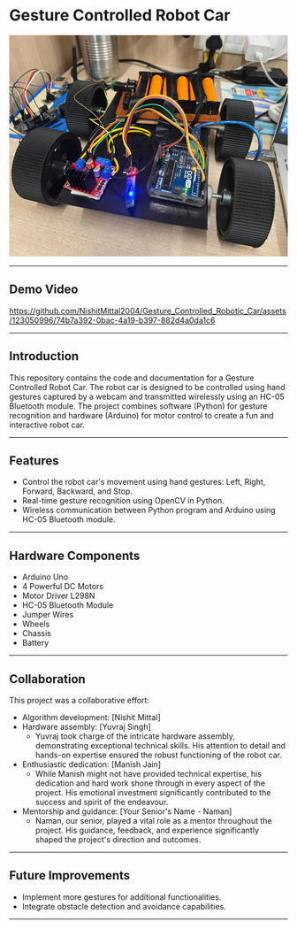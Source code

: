 # Gesture Controlled Robot Car

<img src="https://github.com/NishitMittal2004/Gesture_Controlled_Robotic_Car/blob/main/robot%20car.jpeg" alt="Robot Car" height="400">

--- 

## Demo Video
https://github.com/NishitMittal2004/Gesture_Controlled_Robotic_Car/assets/123050996/74b7a392-0bac-4a19-b397-882d4a0da1c6

---

## Introduction

This repository contains the code and documentation for a Gesture Controlled Robot Car. The robot car is designed to be controlled using hand gestures captured by a webcam and transmitted wirelessly using an HC-05 Bluetooth module. The project combines software (Python) for gesture recognition and hardware (Arduino) for motor control to create a fun and interactive robot car.

---

## Features

- Control the robot car's movement using hand gestures: Left, Right, Forward, Backward, and Stop.
- Real-time gesture recognition using OpenCV in Python.
- Wireless communication between Python program and Arduino using HC-05 Bluetooth module.

---

## Hardware Components

- Arduino Uno
- 4 Powerful DC Motors
- Motor Driver L298N
- HC-05 Bluetooth Module
- Jumper Wires
- Wheels
- Chassis
- Battery

---

## Collaboration

This project was a collaborative effort:

- Algorithm development: [Nishit Mittal]
- Hardware assembly: [Yuvraj Singh]
  - Yuvraj took charge of the intricate hardware assembly, demonstrating exceptional technical skills. His attention to detail and hands-on expertise ensured the robust functioning of the robot car.
- Enthusiastic dedication: [Manish Jain]
  - While Manish might not have provided technical expertise, his dedication and hard work shone through in every aspect of the project. His emotional investment significantly contributed to the success and spirit of the endeavour.
- Mentorship and guidance: [Your Senior's Name - Naman]
  - Naman, our senior, played a vital role as a mentor throughout the project. His guidance, feedback, and experience significantly shaped the project's direction and outcomes.



---

## Future Improvements

- Implement more gestures for additional functionalities.
- Integrate obstacle detection and avoidance capabilities.

---
